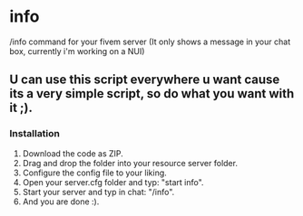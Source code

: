 # info
/info command for your fivem server
(It only shows a message in your chat box, currently i'm working on a NUI)

## U can use this script everywhere u want cause its a very simple script, so do what you want with it ;).

### Installation
1) Download the code as ZIP.
2) Drag and drop the folder into your resource server folder.
3) Configure the config file to your liking.
4) Open your server.cfg folder and typ: "start info".
5) Start your server and typ in chat: "/info".
6) And you are done :).
